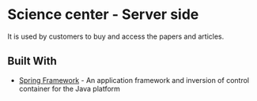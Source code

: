 # Science center - Server side

It is used by customers to buy and access the papers and articles.
## Built With
* [Spring Framework](https://spring.io/) - An application framework and inversion of control container for the Java platform

